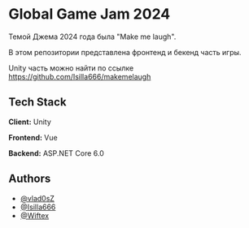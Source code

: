 # Global Game Jam 2024

Темой Джема 2024 года была "Make me laugh".

В этом репозитории представлена фронтенд и бекенд часть игры.

Unity часть можно найти по ссылке https://github.com/Isilla666/makemelaugh


## Tech Stack

**Client:** Unity

**Frontend:** Vue

**Backend:** ASP.NET Core 6.0


## Authors

- [@vlad0sZ](https://www.github.com/vlad0sZ)
- [@Isilla666](https://www.github.com/Isilla666)
- [@Wiftex](https://www.github.com/Wiftex)


